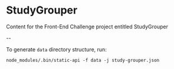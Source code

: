 # StudyGrouper
Content for the Front-End Challenge project entitled StudyGrouper

--

To generate `data` directory structure, run:

```
node_modules/.bin/static-api -f data -j study-grouper.json
```
